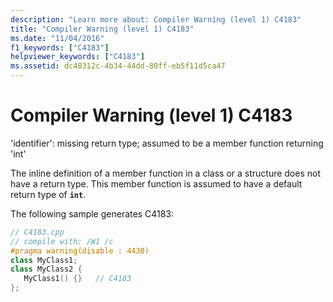 ```yaml
---
description: "Learn more about: Compiler Warning (level 1) C4183"
title: "Compiler Warning (level 1) C4183"
ms.date: "11/04/2016"
f1_keywords: ["C4183"]
helpviewer_keywords: ["C4183"]
ms.assetid: dc48312c-4b34-44dd-80ff-eb5f11d5ca47
---
```

# Compiler Warning (level 1) C4183

'identifier': missing return type; assumed to be a member function returning 'int'

The inline definition of a member function in a class or a structure does not have a return type. This member function is assumed to have a default return type of **`int`**.

The following sample generates C4183:

```cpp
// C4183.cpp
// compile with: /W1 /c
#pragma warning(disable : 4430)
class MyClass1;
class MyClass2 {
   MyClass1() {}   // C4183
};
```

